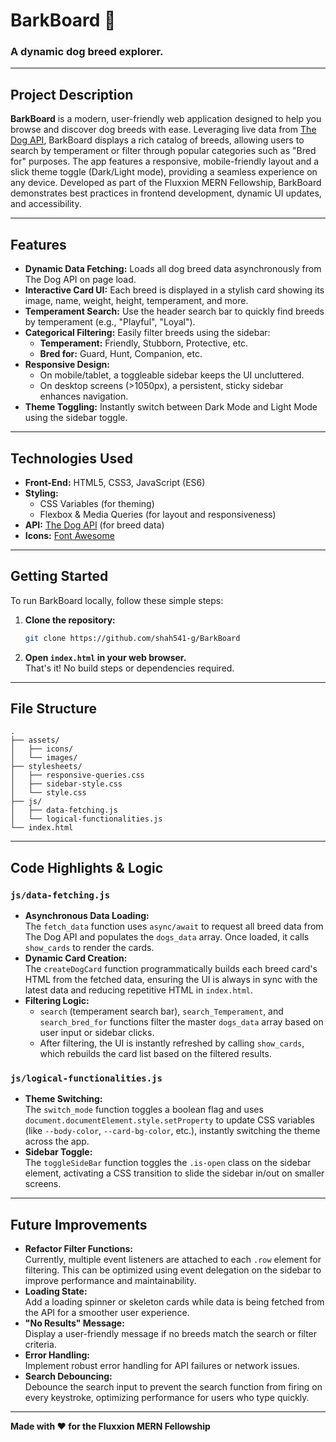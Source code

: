 # BarkBoard 🐾
### A dynamic dog breed explorer.

---

## Project Description

**BarkBoard** is a modern, user-friendly web application designed to help you browse and discover dog breeds with ease. Leveraging live data from [The Dog API](https://thedogapi.com/), BarkBoard displays a rich catalog of breeds, allowing users to search by temperament or filter through popular categories such as "Bred for" purposes. The app features a responsive, mobile-friendly layout and a slick theme toggle (Dark/Light mode), providing a seamless experience on any device. Developed as part of the Fluxxion MERN Fellowship, BarkBoard demonstrates best practices in frontend development, dynamic UI updates, and accessibility.

---

## Features

- **Dynamic Data Fetching:** Loads all dog breed data asynchronously from The Dog API on page load.
- **Interactive Card UI:** Each breed is displayed in a stylish card showing its image, name, weight, height, temperament, and more.
- **Temperament Search:** Use the header search bar to quickly find breeds by temperament (e.g., "Playful", "Loyal").
- **Categorical Filtering:** Easily filter breeds using the sidebar:
  - **Temperament:** Friendly, Stubborn, Protective, etc.
  - **Bred for:** Guard, Hunt, Companion, etc.
- **Responsive Design:** 
  - On mobile/tablet, a toggleable sidebar keeps the UI uncluttered.
  - On desktop screens (>1050px), a persistent, sticky sidebar enhances navigation.
- **Theme Toggling:** Instantly switch between Dark Mode and Light Mode using the sidebar toggle.

---

## Technologies Used

- **Front-End:** HTML5, CSS3, JavaScript (ES6)
- **Styling:** 
  - CSS Variables (for theming)
  - Flexbox & Media Queries (for layout and responsiveness)
- **API:** [The Dog API](https://thedogapi.com/) (for breed data)
- **Icons:** [Font Awesome](https://fontawesome.com/)

---

## Getting Started

To run BarkBoard locally, follow these simple steps:

1. **Clone the repository:**
    ```bash
    git clone https://github.com/shah541-g/BarkBoard
    ```
2. **Open `index.html` in your web browser.**  
   That's it! No build steps or dependencies required.

---

## File Structure

```
.
├── assets/
│   ├── icons/
│   └── images/
├── stylesheets/
│   ├── responsive-queries.css
│   ├── sidebar-style.css
│   └── style.css
├── js/
│   ├── data-fetching.js
│   └── logical-functionalities.js
└── index.html
```

---

## Code Highlights & Logic

### `js/data-fetching.js`

- **Asynchronous Data Loading:**  
  The `fetch_data` function uses `async/await` to request all breed data from The Dog API and populates the `dogs_data` array. Once loaded, it calls `show_cards` to render the cards.
- **Dynamic Card Creation:**  
  The `createDogCard` function programmatically builds each breed card's HTML from the fetched data, ensuring the UI is always in sync with the latest data and reducing repetitive HTML in `index.html`.
- **Filtering Logic:**  
  - `search` (temperament search bar), `search_Temperament`, and `search_bred_for` functions filter the master `dogs_data` array based on user input or sidebar clicks.
  - After filtering, the UI is instantly refreshed by calling `show_cards`, which rebuilds the card list based on the filtered results.

### `js/logical-functionalities.js`

- **Theme Switching:**  
  The `switch_mode` function toggles a boolean flag and uses `document.documentElement.style.setProperty` to update CSS variables (like `--body-color`, `--card-bg-color`, etc.), instantly switching the theme across the app.
- **Sidebar Toggle:**  
  The `toggleSideBar` function toggles the `.is-open` class on the sidebar element, activating a CSS transition to slide the sidebar in/out on smaller screens.

---

## Future Improvements

- **Refactor Filter Functions:**  
  Currently, multiple event listeners are attached to each `.row` element for filtering. This can be optimized using event delegation on the sidebar to improve performance and maintainability.
- **Loading State:**  
  Add a loading spinner or skeleton cards while data is being fetched from the API for a smoother user experience.
- **"No Results" Message:**  
  Display a user-friendly message if no breeds match the search or filter criteria.
- **Error Handling:**  
  Implement robust error handling for API failures or network issues.
- **Search Debouncing:**  
  Debounce the search input to prevent the search function from firing on every keystroke, optimizing performance for users who type quickly.

---

**Made with ❤️ for the Fluxxion MERN Fellowship**
